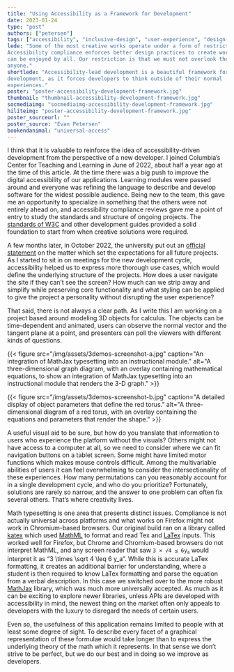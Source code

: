 ```yaml
---
title: "Using Accessibility as a Framework for Development"
date: 2023-01-24
type: "post"
authors: ["petersen"]
tags: ["accessibility", "inclusive-design", "user-experience", "design-thinking"]
lede: "Some of the most creative works operate under a form of restriction.
Accessibility compliance enforces better design practices to create works that
can be enjoyed by all. Our restriction is that we must not overlook the needs of
anyone."
shortlede: "Accessibility-lead development is a beautiful framework for software
development, as it forces developers to think outside of their normal
experiences."
poster: "poster-accessibility-development-framework.jpg"
thumbnail: "thumbnail-accessibility-development-framework.jpg"
socmediaimg: "socmediaimg-accessibility-development-framework.jpg"
hiliteimg: "poster-accessibility-development-framework.jpg"
poster_sourceurl: ""
poster_source: "Evan Petersen"
bookendanimal: "universal-access"
---
```

I think that it is valuable to reinforce the idea of accessibility-driven
development from the perspective of a new developer. I joined Columbia’s Center
for Teaching and Learning in June of 2022, about half a year ago at the time of
this article. At the time there was a big push to improve the digital
accessibility of our applications. Learning modules were passed around and
everyone was refining the language to describe and develop software for the
widest possible audience. Being new to the team, this gave me an opportunity to
specialize in something that the others were not entirely ahead on, and
accessibility compliance reviews gave me a point of entry to study the standards
and structure of ongoing projects. The
[standards of W3C](https://www.w3.org/WAI/standards-guidelines/)
and other development guides provided a solid foundation to start from when
creative solutions were required.

A few months later, in October 2022, the university put out an 
[official statement](https://accessibility.columbia.edu/content/website-accessibility-policy)
on the matter which set the expectations for all future projects. As I started
to sit in on meetings for the new development cycle, accessibility helped us to
express more thorough use cases, which would define the underlying structure of
the projects. How does a user navigate the site if they can’t see the screen?
How much can we strip away and simplify while preserving core functionality and
what styling can be applied to give the project a personality without disrupting
the user experience?

That said, there is not always a clear path. As I write this I am working on a
project based around modeling 3D objects for calculus. The objects can be
time-dependent and animated, users can observe the normal vector and the tangent
plane at a point, and presenters can poll the viewers with different kinds of
questions.

{{< figure
    src="/img/assets/3demos-screenshot-a.jpg"
    caption="An integration of MathJax typesetting into an instructional module."
    alt="A three-dimensional graph diagram, with an overlay containing mathematical equations, to show an integration of MathJax typesetting into an instructional module that renders the 3-D graph." >}}

{{< figure
    src="/img/assets/3demos-screenshot-b.jpg"
    caption="A detailed display of object parameters that define the red torus."
    alt="A three-dimensional diagram of a red torus, with an overlay containing the equations and parameters that render the shape." >}}


A useful visual aid to be sure, but how do you translate that information to
users who experience the platform without the visuals? Others might not have
access to a computer at all, so we need to consider where we can fit navigation
buttons on a tablet screen. Some might have limited motor functions which makes
mouse controls difficult. Among the multivariable abilities of users it can feel
overwhelming to consider the intersectionality of these experiences. How many
permutations can you reasonably account for in a single development cycle, and
who do you prioritize? Fortunately, solutions are rarely so narrow, and the
answer to one problem can often fix several others. That’s where creativity
lives.


Math typesetting is one area that presents distinct issues. Compliance is not
actually universal across platforms and what works on Firefox might not work in
Chromium-based browsers. Our original build ran on a library called
[katex](https://katex.org/) which used [MathML](https://w3c.github.io/mathml/)
to format and read Tex and [LaTex](https://www.latex-project.org/) inputs. This
worked well for Firefox, but Chrome and Chromium-based browsers do not interpret
MathML, and any screen reader that saw
<code>3&nbsp;&times;&nbsp;&radic;4&nbsp;&le;&nbsp;6y<sub>a</sub></code>
would interpret it as “3 \times \sqrt 4 \leq 6 y_a”. While this is accurate
LaTex formatting, it creates an additional barrier for understanding, where a
student is then required to know LaTex formatting and parse the equation from a
verbal description. In this case we switched over to the more robust
[MathJax](https://docs.mathjax.org/en/latest/) library, which was much more
universally accepted. As much as it can be exciting to explore newer libraries,
unless APIs are developed with accessibility in mind, the newest thing on the
market often only appeals to developers with the luxury to disregard the needs
of certain users.

Even so, the usefulness of this application remains limited to people with at
least some degree of sight. To describe every facet of a graphical
representation of these formulae would take longer than to express the
underlying theory of the math which it represents. In that sense we don’t strive
to be perfect, but we do our best and in doing so we improve as developers.
